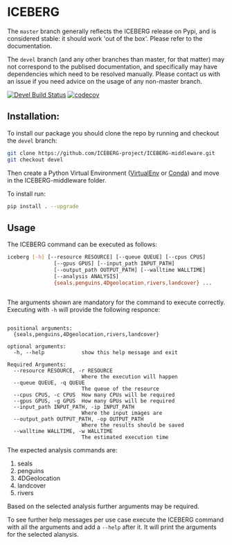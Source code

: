 # ICEBERG

The `master` branch generally reflects the ICEBERG release on Pypi, and is
considered stable: it should work 'out of the box'. Please refer to the documentation.

The `devel` branch (and any other branches than master, for that matter)
may not correspond to the publised documentation, and specifically may have
dependencies which need to be resolved manually.  Please contact us with an issue
if you need advice on the usage of any non-master branch.

[![Devel Build Status](https://travis-ci.com/iceberg-project/ICEBERG-middleware.svg?branch=devel)](https://travis-ci.com/iceberg-project/ICEBERG-middleware) [![codecov](https://codecov.io/gh/iceberg-project/ICEBERG-middleware/branch/devel/graph/badge.svg)](https://codecov.io/gh/iceberg-project/ICEBERG-middleware)

## Installation:

To install our package you should clone the repo by running and checkout the `devel` branch:
```bash
git clone https://github.com/ICEBERG-project/ICEBERG-middleware.git
git checkout devel
```

Then create a Python Virtual Environment ([VirtualEnv](https://virtualenv.pypa.io/en/latest/) or
[Conda](https://conda.io/projects/conda/en/latest/user-guide/tasks/manage-environments.html?))
and move in the ICEBERG-middleware folder.

To install run:
```bash
pip install . --upgrade
```

## Usage

The ICEBERG command can be executed as follows:
```bash
iceberg [-h] [--resource RESOURCE] [--queue QUEUE] [--cpus CPUS]
               [--gpus GPUS] [--input_path INPUT_PATH]
               [--output_path OUTPUT_PATH] [--walltime WALLTIME]
               [--analysis ANALYSIS]
               {seals,penguins,4Dgeolocation,rivers,landcover} ...
               
```

The arguments shown are mandatory for the command to execute correctly. Executing with `-h` will
provide the following responce:
```

positional arguments:
  {seals,penguins,4Dgeolocation,rivers,landcover}

optional arguments:
  -h, --help            show this help message and exit

Required Arguments:
  --resource RESOURCE, -r RESOURCE
                        Where the execution will happen
  --queue QUEUE, -q QUEUE
                        The queue of the resource
  --cpus CPUS, -c CPUS  How many CPUs will be required
  --gpus GPUS, -g GPUS  How many GPUs will be required
  --input_path INPUT_PATH, -ip INPUT_PATH
                        Where the input images are
  --output_path OUTPUT_PATH, -op OUTPUT_PATH
                        Where the results should be saved
  --walltime WALLTIME, -w WALLTIME
                        The estimated execution time
```

The expected analysis commands are:
1. seals
2. penguins
3. 4DGeolocation
4. landcover
5. rivers

Based on the selected analysis further arguments may be required. 

To see further help messages per use case execute the ICEBERG command with all the arguments
and add a `--help` after it. It will print the arguments for the selected alanysis.
